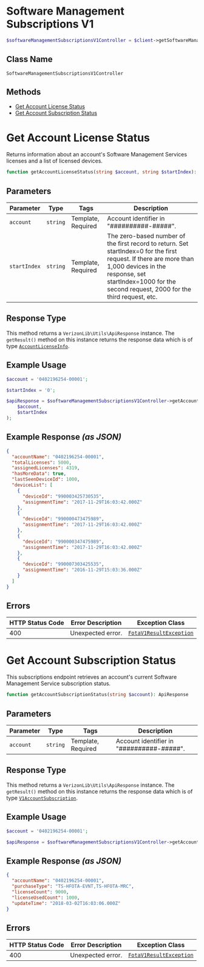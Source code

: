 # Software Management Subscriptions V1

```php
$softwareManagementSubscriptionsV1Controller = $client->getSoftwareManagementSubscriptionsV1Controller();
```

## Class Name

`SoftwareManagementSubscriptionsV1Controller`

## Methods

* [Get Account License Status](../../doc/controllers/software-management-subscriptions-v1.md#get-account-license-status)
* [Get Account Subscription Status](../../doc/controllers/software-management-subscriptions-v1.md#get-account-subscription-status)


# Get Account License Status

Returns information about an account's Software Management Services licenses and a list of licensed devices.

```php
function getAccountLicenseStatus(string $account, string $startIndex): ApiResponse
```

## Parameters

| Parameter | Type | Tags | Description |
|  --- | --- | --- | --- |
| `account` | `string` | Template, Required | Account identifier in "##########-#####". |
| `startIndex` | `string` | Template, Required | The zero-based number of the first record to return. Set startIndex=0 for the first request. If there are more than 1,000 devices in the response, set startIndex=1000 for the second request, 2000 for the third request, etc. |

## Response Type

This method returns a `VerizonLib\Utils\ApiResponse` instance. The `getResult()` method on this instance returns the response data which is of type [`AccountLicenseInfo`](../../doc/models/account-license-info.md).

## Example Usage

```php
$account = '0402196254-00001';

$startIndex = '0';

$apiResponse = $softwareManagementSubscriptionsV1Controller->getAccountLicenseStatus(
    $account,
    $startIndex
);
```

## Example Response *(as JSON)*

```json
{
  "accountName": "0402196254-00001",
  "totalLicenses": 5000,
  "assignedLicenses": 4319,
  "hasMoreData": true,
  "lastSeenDeviceId": 1000,
  "deviceList": [
    {
      "deviceId": "990003425730535",
      "assignmentTime": "2017-11-29T16:03:42.000Z"
    },
    {
      "deviceId": "990000473475989",
      "assignmentTime": "2017-11-29T16:03:42.000Z"
    },
    {
      "deviceId": "990000347475989",
      "assignmentTime": "2017-11-29T16:03:42.000Z"
    },
    {
      "deviceId": "990007303425535",
      "assignmentTime": "2016-11-29T15:03:36.000Z"
    }
  ]
}
```

## Errors

| HTTP Status Code | Error Description | Exception Class |
|  --- | --- | --- |
| 400 | Unexpected error. | [`FotaV1ResultException`](../../doc/models/fota-v1-result-exception.md) |


# Get Account Subscription Status

This subscriptions endpoint retrieves an account's current Software Management Service subscription status.

```php
function getAccountSubscriptionStatus(string $account): ApiResponse
```

## Parameters

| Parameter | Type | Tags | Description |
|  --- | --- | --- | --- |
| `account` | `string` | Template, Required | Account identifier in "##########-#####". |

## Response Type

This method returns a `VerizonLib\Utils\ApiResponse` instance. The `getResult()` method on this instance returns the response data which is of type [`V1AccountSubscription`](../../doc/models/v1-account-subscription.md).

## Example Usage

```php
$account = '0402196254-00001';

$apiResponse = $softwareManagementSubscriptionsV1Controller->getAccountSubscriptionStatus($account);
```

## Example Response *(as JSON)*

```json
{
  "accountName": "0402196254-00001",
  "purchaseType": "TS-HFOTA-EVNT,TS-HFOTA-MRC",
  "licenseCount": 9000,
  "licenseUsedCount": 1000,
  "updateTime": "2018-03-02T16:03:06.000Z"
}
```

## Errors

| HTTP Status Code | Error Description | Exception Class |
|  --- | --- | --- |
| 400 | Unexpected error. | [`FotaV1ResultException`](../../doc/models/fota-v1-result-exception.md) |

